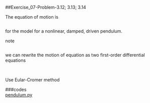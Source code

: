 ##Exercise_07-Problem-3.12; 3.13; 3.14


The equation of motion is  
  
<img src="http://latex.codecogs.com/gif.latex?\dfrac{d^2\theta}{dt^2}=-\dfrac{g}{l}sin\theta-q\frac{d\theta}{dt}+F_{D}sin(\Omega_{D}t)" alt="" title="" />
  
for the model for a nonlinear, damped, driven pendulum.
  
note  

<img src="http://latex.codecogs.com/gif.latex?\frac{d\theta}{dt}=\omega" alt="" title="" />  

we can rewrite the motion of equation as two first-order differential equations  

<img src="http://latex.codecogs.com/gif.latex?\dfrac{d\omega}{dt}=-\dfrac{g}{l}sin\theta-q\frac{d\theta}{dt}+F_{D}sin(\Omega_{D}t)" alt="" title="" />  
  
<img src="http://latex.codecogs.com/gif.latex?\frac{d\theta}{dt}=\omega" alt="" title="" />
  
Use Eular-Cromer method  

###codes  
[pendulum.py](https://github.com/wangsiqihelen/computationalphysics_N2013301040002/blob/master/Exercise_07-Problem-3.12-3.13-3.14/pendulum.py)










